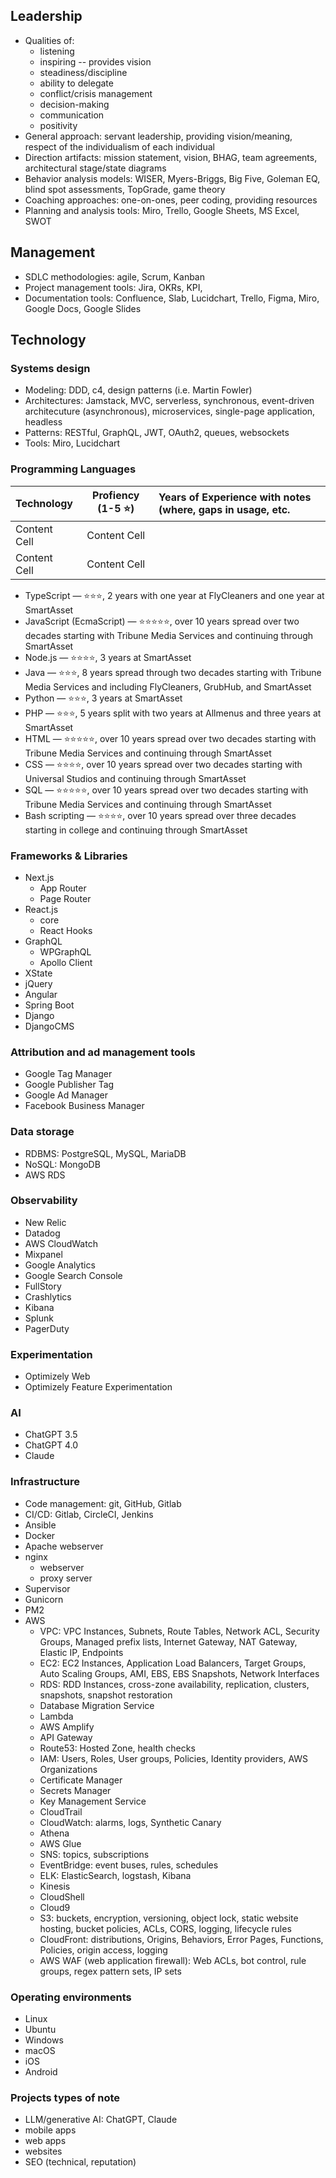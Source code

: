 ## Leadership
* Qualities of:
  * listening
  * inspiring -- provides vision
  * steadiness/discipline
  * ability to delegate
  * conflict/crisis management
  * decision-making
  * communication
  * positivity
* General approach: servant leadership, providing vision/meaning, respect of the individualism of each individual
* Direction artifacts: mission statement, vision, BHAG, team agreements, architectural stage/state diagrams 
* Behavior analysis models: WISER, Myers-Briggs, Big Five, Goleman EQ, blind spot assessments, TopGrade, game theory
* Coaching approaches: one-on-ones, peer coding, providing resources
* Planning and analysis tools: Miro, Trello, Google Sheets, MS Excel, SWOT

## Management
* SDLC methodologies: agile, Scrum, Kanban
* Project management tools: Jira, OKRs, KPI, 
* Documentation tools: Confluence, Slab, Lucidchart, Trello, Figma, Miro, Google Docs, Google Slides 

## Technology
### Systems design
* Modeling: DDD, c4, design patterns (i.e. Martin Fowler)
* Architectures: Jamstack, MVC, serverless, synchronous, event-driven architecuture (asynchronous), microservices, single-page application, headless
* Patterns: RESTful, GraphQL, JWT, OAuth2, queues, websockets
* Tools: Miro, Lucidchart

### Programming Languages
Technology    |   Profiency (1-5 ⭐)   | Years of Experience with notes (where, gaps in usage, etc.
:------------ | :--------------------: | :----------------------------------------------------------
Content Cell  | Content Cell  |
Content Cell  | Content Cell  | 

* TypeScript — ⭐⭐⭐, 2 years with one year at FlyCleaners and one year at SmartAsset
* JavaScript (EcmaScript) — ⭐⭐⭐⭐⭐, over 10 years spread over two decades starting with Tribune Media Services and continuing through SmartAsset
* Node.js — ⭐⭐⭐⭐, 3 years at SmartAsset
* Java — ⭐⭐⭐, 8 years spread through two decades starting with Tribune Media Services and including FlyCleaners, GrubHub, and SmartAsset
* Python — ⭐⭐⭐, 3 years at SmartAsset
* PHP — ⭐⭐⭐, 5 years split with two years at Allmenus and three years at SmartAsset
* HTML — ⭐⭐⭐⭐⭐, over 10 years spread over two decades starting with Tribune Media Services and continuing through SmartAsset
* CSS — ⭐⭐⭐⭐, over 10 years spread over two decades starting with Universal Studios and continuing through SmartAsset
* SQL — ⭐⭐⭐⭐⭐, over 10 years spread over two decades starting with Tribune Media Services and continuing through SmartAsset
* Bash scripting — ⭐⭐⭐⭐, over 10 years spread over three decades starting in college and continuing through SmartAsset

### Frameworks & Libraries
* Next.js
  * App Router
  * Page Router
* React.js
  * core
  * React Hooks
* GraphQL
  * WPGraphQL
  * Apollo Client
* XState
* jQuery
* Angular
* Spring Boot
* Django
* DjangoCMS

### Attribution and ad management tools
* Google Tag Manager
* Google Publisher Tag
* Google Ad Manager
* Facebook Business Manager

### Data storage
* RDBMS: PostgreSQL, MySQL, MariaDB
* NoSQL: MongoDB
* AWS RDS

### Observability
* New Relic
* Datadog
* AWS CloudWatch
* Mixpanel
* Google Analytics
* Google Search Console
* FullStory
* Crashlytics
* Kibana
* Splunk
* PagerDuty

### Experimentation
* Optimizely Web
* Optimizely Feature Experimentation

### AI
* ChatGPT 3.5
* ChatGPT 4.0
* Claude

### Infrastructure
* Code management: git, GitHub, Gitlab
* CI/CD: Gitlab, CircleCI, Jenkins
* Ansible
* Docker
* Apache webserver
* nginx
  * webserver
  * proxy server
* Supervisor
* Gunicorn
* PM2
* AWS
  * VPC: VPC Instances, Subnets, Route Tables, Network ACL, Security Groups, Managed prefix lists, Internet Gateway, NAT Gateway, Elastic IP, Endpoints
  * EC2: EC2 Instances, Application Load Balancers, Target Groups, Auto Scaling Groups, AMI, EBS, EBS Snapshots, Network Interfaces
  * RDS: RDD Instances, cross-zone availability, replication, clusters, snapshots, snapshot restoration
  * Database Migration Service
  * Lambda
  * AWS Amplify
  * API Gateway
  * Route53: Hosted Zone, health checks
  * IAM: Users, Roles, User groups, Policies, Identity providers, AWS Organizations
  * Certificate Manager
  * Secrets Manager
  * Key Management Service
  * CloudTrail
  * CloudWatch: alarms, logs, Synthetic Canary
  * Athena
  * AWS Glue
  * SNS: topics, subscriptions
  * EventBridge: event buses, rules, schedules
  * ELK: ElasticSearch, logstash, Kibana
  * Kinesis
  * CloudShell
  * Cloud9
  * S3: buckets, encryption, versioning, object lock, static website hosting, bucket policies, ACLs, CORS, logging, lifecycle rules
  * CloudFront: distributions, Origins, Behaviors, Error Pages, Functions, Policies, origin access, logging
  * AWS WAF (web application firewall): Web ACLs, bot control, rule groups, regex pattern sets, IP sets
  
### Operating environments
* Linux
* Ubuntu
* Windows
* macOS
* iOS
* Android

### Projects types of note
* LLM/generative AI: ChatGPT, Claude
* mobile apps
* web apps
* websites
* SEO (technical, reputation)
